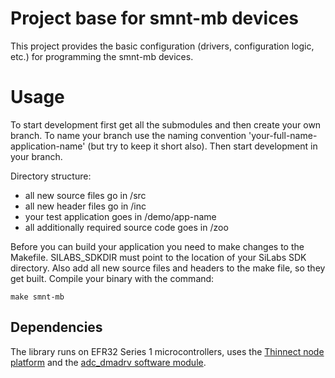 
# Project base for smnt-mb devices
This project provides the basic configuration (drivers, configuration logic, etc.) for programming the smnt-mb devices.

# Usage
To start development first get all the submodules and then create your own branch. To name your branch use the naming convention 'your-full-name-application-name' (but try to keep it short also). Then start development in your branch.

Directory structure: 
- all new source files go in /src
- all new header files go in /inc
- your test application goes in /demo/app-name
- all additionally required source code goes in /zoo

Before you can build your application you need to make changes to the Makefile. SILABS_SDKDIR must point to the location of your SiLabs SDK directory. Also add all new source files and headers to the make file, so they get built. Compile your binary with the command:

`make smnt-mb`

## Dependencies
The library runs on EFR32 Series 1 microcontrollers, uses the
[Thinnect node platform](https://github.com/thinnect/node-apps) and the
[adc_dmadrv software module](https://github.com/proactivity-lab/dmadrv-adc).


